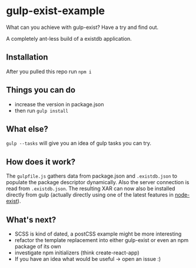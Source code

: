 # gulp-exist-example
What can you achieve with gulp-exist? Have a try and find out.

A completely ant-less build of a existdb application.

## Installation

After you pulled this repo run `npm i`

## Things you can do

- increase the version in package.json
- then run `gulp install`

## What else?

`gulp --tasks` will give you an idea of gulp tasks you can try.

## How does it work?

The `gulpfile.js` gathers data from package.json and `.existdb.json` to populate the package descriptor dynamically.
Also the server connection is read from  `.existdb.json`.
The resulting XAR can now also be installed directly from gulp (actually directly using one of the latest features in [node-exist](https://github.com/eXist-db/node-exist)).

## What's next?

- SCSS is kind of dated, a postCSS example might be more interesting
- refactor the template replacement into either gulp-exist or even an npm package of its own
- investigate npm initializers (think create-react-app)
- If you have an idea what would be useful -> open an issue :)
